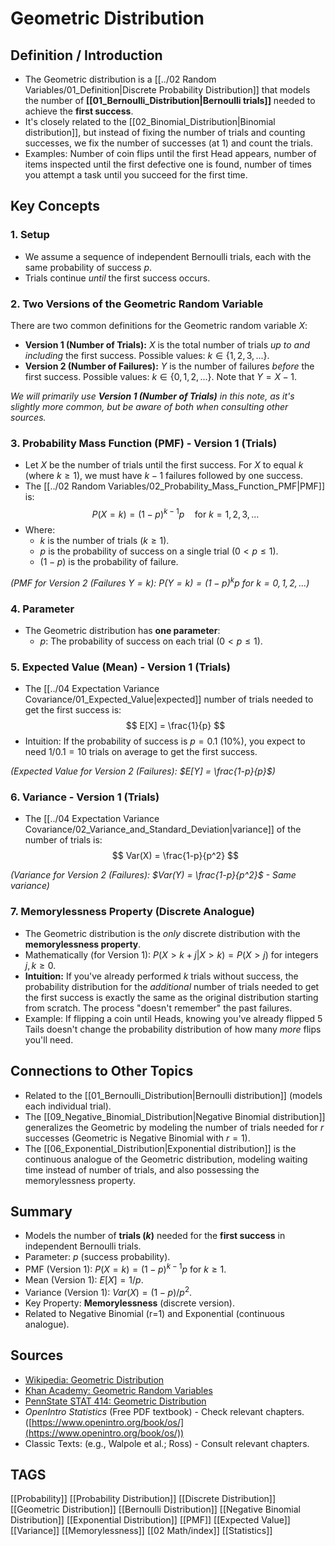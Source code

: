 # Geometric Distribution

## Definition / Introduction
*   The Geometric distribution is a [[../02 Random Variables/01_Definition|Discrete Probability Distribution]] that models the number of **[[01_Bernoulli_Distribution|Bernoulli trials]]** needed to achieve the **first success**.
*   It's closely related to the [[02_Binomial_Distribution|Binomial distribution]], but instead of fixing the number of trials and counting successes, we fix the number of successes (at 1) and count the trials.
*   Examples: Number of coin flips until the first Head appears, number of items inspected until the first defective one is found, number of times you attempt a task until you succeed for the first time.

## Key Concepts

### 1. Setup
*   We assume a sequence of independent Bernoulli trials, each with the same probability of success $p$.
*   Trials continue *until* the first success occurs.

### 2. Two Versions of the Geometric Random Variable
There are two common definitions for the Geometric random variable $X$:
*   **Version 1 (Number of Trials):** $X$ is the total number of trials *up to and including* the first success. Possible values: $k \in \{1, 2, 3, ...\}$.
*   **Version 2 (Number of Failures):** $Y$ is the number of failures *before* the first success. Possible values: $k \in \{0, 1, 2, ...\}$. Note that $Y = X - 1$.

*We will primarily use **Version 1 (Number of Trials)** in this note, as it's slightly more common, but be aware of both when consulting other sources.*

### 3. Probability Mass Function (PMF) - Version 1 (Trials)
*   Let $X$ be the number of trials until the first success. For $X$ to equal $k$ (where $k \ge 1$), we must have $k-1$ failures followed by one success.
*   The [[../02 Random Variables/02_Probability_Mass_Function_PMF|PMF]] is:
    $$ P(X=k) = (1-p)^{k-1} p \quad \text{for } k = 1, 2, 3, ... $$
*   Where:
    *   $k$ is the number of trials ($k \ge 1$).
    *   $p$ is the probability of success on a single trial ($0 < p \le 1$).
    *   $(1-p)$ is the probability of failure.

*(PMF for Version 2 (Failures $Y=k$): $P(Y=k) = (1-p)^k p$ for $k=0, 1, 2, ...$)*

### 4. Parameter
*   The Geometric distribution has **one parameter**:
    *   $p$: The probability of success on each trial ($0 < p \le 1$).

### 5. Expected Value (Mean) - Version 1 (Trials)
*   The [[../04 Expectation Variance Covariance/01_Expected_Value|expected]] number of trials needed to get the first success is:
    $$ E[X] = \frac{1}{p} $$
*   Intuition: If the probability of success is $p=0.1$ (10%), you expect to need $1/0.1 = 10$ trials on average to get the first success.

*(Expected Value for Version 2 (Failures): $E[Y] = \frac{1-p}{p}$)*

### 6. Variance - Version 1 (Trials)
*   The [[../04 Expectation Variance Covariance/02_Variance_and_Standard_Deviation|variance]] of the number of trials is:
    $$ Var(X) = \frac{1-p}{p^2} $$

*(Variance for Version 2 (Failures): $Var(Y) = \frac{1-p}{p^2}$ - Same variance)*

### 7. Memorylessness Property (Discrete Analogue)
*   The Geometric distribution is the *only* discrete distribution with the **memorylessness property**.
*   Mathematically (for Version 1): $P(X > k + j | X > k) = P(X > j)$ for integers $j, k \ge 0$.
*   **Intuition:** If you've already performed $k$ trials without success, the probability distribution for the *additional* number of trials needed to get the first success is exactly the same as the original distribution starting from scratch. The process "doesn't remember" the past failures.
*   Example: If flipping a coin until Heads, knowing you've already flipped 5 Tails doesn't change the probability distribution of how many *more* flips you'll need.

## Connections to Other Topics
*   Related to the [[01_Bernoulli_Distribution|Bernoulli distribution]] (models each individual trial).
*   The [[09_Negative_Binomial_Distribution|Negative Binomial distribution]] generalizes the Geometric by modeling the number of trials needed for $r$ successes (Geometric is Negative Binomial with $r=1$).
*   The [[06_Exponential_Distribution|Exponential distribution]] is the continuous analogue of the Geometric distribution, modeling waiting time instead of number of trials, and also possessing the memorylessness property.

## Summary
*   Models the number of **trials ($k$)** needed for the **first success** in independent Bernoulli trials.
*   Parameter: $p$ (success probability).
*   PMF (Version 1): $P(X=k) = (1-p)^{k-1} p$ for $k \ge 1$.
*   Mean (Version 1): $E[X] = 1/p$.
*   Variance (Version 1): $Var(X) = (1-p)/p^2$.
*   Key Property: **Memorylessness** (discrete version).
*   Related to Negative Binomial (r=1) and Exponential (continuous analogue).

## Sources
*   [Wikipedia: Geometric Distribution](https://en.wikipedia.org/wiki/Geometric_distribution)
*   [Khan Academy: Geometric Random Variables](https://www.khanacademy.org/math/statistics-probability/random-variables-stats-library/geometric-random-variables/v/geometric-random-variable-definition)
*   [PennState STAT 414: Geometric Distribution](https://online.stat.psu.edu/stat414/lesson/10/10.4)
*   *OpenIntro Statistics* (Free PDF textbook) - Check relevant chapters. ([https://www.openintro.org/book/os/](https://www.openintro.org/book/os/))
*   Classic Texts: (e.g., Walpole et al.; Ross) - Consult relevant chapters.

## TAGS
[[Probability]] [[Probability Distribution]] [[Discrete Distribution]] [[Geometric Distribution]] [[Bernoulli Distribution]] [[Negative Binomial Distribution]] [[Exponential Distribution]] [[PMF]] [[Expected Value]] [[Variance]] [[Memorylessness]] [[02 Math/index]] [[Statistics]]